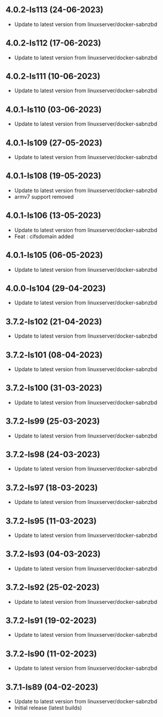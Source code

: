 
## 4.0.2-ls113 (24-06-2023)
- Update to latest version from linuxserver/docker-sabnzbd

## 4.0.2-ls112 (17-06-2023)
- Update to latest version from linuxserver/docker-sabnzbd

## 4.0.2-ls111 (10-06-2023)
- Update to latest version from linuxserver/docker-sabnzbd

## 4.0.1-ls110 (03-06-2023)
- Update to latest version from linuxserver/docker-sabnzbd

## 4.0.1-ls109 (27-05-2023)
- Update to latest version from linuxserver/docker-sabnzbd

## 4.0.1-ls108 (19-05-2023)
- Update to latest version from linuxserver/docker-sabnzbd
- armv7 support removed

## 4.0.1-ls106 (13-05-2023)
- Update to latest version from linuxserver/docker-sabnzbd
- Feat : cifsdomain added

## 4.0.1-ls105 (06-05-2023)

- Update to latest version from linuxserver/docker-sabnzbd

## 4.0.0-ls104 (29-04-2023)

- Update to latest version from linuxserver/docker-sabnzbd

## 3.7.2-ls102 (21-04-2023)

- Update to latest version from linuxserver/docker-sabnzbd

## 3.7.2-ls101 (08-04-2023)

- Update to latest version from linuxserver/docker-sabnzbd

## 3.7.2-ls100 (31-03-2023)

- Update to latest version from linuxserver/docker-sabnzbd

## 3.7.2-ls99 (25-03-2023)

- Update to latest version from linuxserver/docker-sabnzbd

## 3.7.2-ls98 (24-03-2023)

- Update to latest version from linuxserver/docker-sabnzbd

## 3.7.2-ls97 (18-03-2023)

- Update to latest version from linuxserver/docker-sabnzbd

## 3.7.2-ls95 (11-03-2023)

- Update to latest version from linuxserver/docker-sabnzbd

## 3.7.2-ls93 (04-03-2023)

- Update to latest version from linuxserver/docker-sabnzbd

## 3.7.2-ls92 (25-02-2023)

- Update to latest version from linuxserver/docker-sabnzbd

## 3.7.2-ls91 (19-02-2023)

- Update to latest version from linuxserver/docker-sabnzbd

## 3.7.2-ls90 (11-02-2023)

- Update to latest version from linuxserver/docker-sabnzbd

## 3.7.1-ls89 (04-02-2023)

- Update to latest version from linuxserver/docker-sabnzbd
- Initial release (latest builds)
